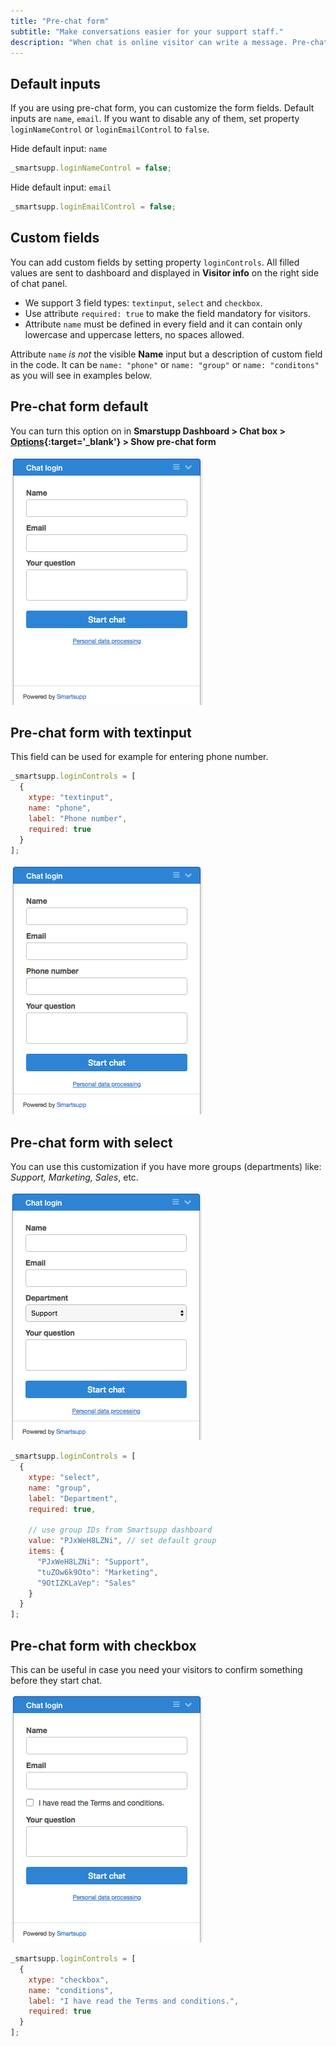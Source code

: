 ```yaml
---
title: "Pre-chat form"
subtitle: "Make conversations easier for your support staff."
description: "When chat is online visitor can write a message. Pre-chat form will show right after visitor sends first message."
---
```


## Default inputs

If you are using pre-chat form, you can customize the form fields. Default inputs are `name`, `email`. If you want to disable any of them, set property `loginNameControl` or `loginEmailControl` to `false`.

Hide default input: `name`

```js
_smartsupp.loginNameControl = false;
```

Hide default input: `email`

```js
_smartsupp.loginEmailControl = false;
```

## Custom fields

You can add custom fields by setting property `loginControls`. All filled values are sent to dashboard and displayed in **Visitor info** on the right side of chat panel.

- We support 3 field types: `textinput`, `select` and `checkbox`.
- Use attribute `required: true` to make the field mandatory for visitors.
- Attribute `name` must be defined in every field and it can contain only lowercase and uppercase letters, no spaces allowed.

Attribute `name` _is not_ the visible **Name** input but a description of custom field in the code. It can be `name: "phone"` or `name: "group"` or `name: "conditons"` as you will see in examples below.

## Pre-chat form default

You can turn this option on in **Smarstupp Dashboard > Chat box > [Options](https://www.smartsupp.com/app/settings/chatbox/options){:target='\_blank'} > Show pre-chat form**

![pre-chat form default](/assets/img/docs/customization/pre-chat-form/pre-chat-form-default.png)

## Pre-chat form with textinput

This field can be used for example for entering phone number.

```js
_smartsupp.loginControls = [
  {
    xtype: "textinput",
    name: "phone",
    label: "Phone number",
    required: true
  }
];
```

![pre-chat form default](/assets/img/docs/customization/pre-chat-form/pre-chat-form-with-text-input.png)

## Pre-chat form with select

You can use this customization if you have more groups (departments) like: _Support, Marketing, Sales_, etc.

![pre-chat form with select](/assets/img/docs/customization/pre-chat-form/pre-chat-form-with-select.png)

```js
_smartsupp.loginControls = [
  {
    xtype: "select",
    name: "group",
    label: "Department",
    required: true,

    // use group IDs from Smartsupp dashboard
    value: "PJxWeH8LZNi", // set default group
    items: {
      "PJxWeH8LZNi": "Support",
      "tuZOw6k9Oto": "Marketing",
      "9OtIZKLaVep": "Sales"
    }
  }
];
```

## Pre-chat form with checkbox

This can be useful in case you need your visitors to confirm something before they start chat.

![pre-chat form with checkbox](/assets/img/docs/customization/pre-chat-form/pre-chat-form-with-checkbox.png)

```js
_smartsupp.loginControls = [
  {
    xtype: "checkbox",
    name: "conditions",
    label: "I have read the Terms and conditions.",
    required: true
  }
];
```
